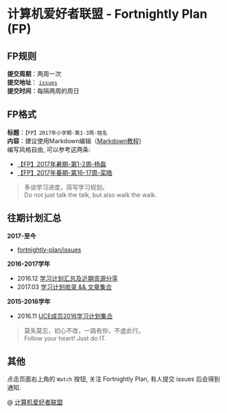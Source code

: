 # 计算机爱好者联盟 - Fortnightly Plan (FP)  

## FP规则  
**提交周期**：两周一次  
**提交地址**： [`issues`](https://github.com/UCE-group/fortnightly-plan/issues)  
**提交时间**：每隔两周的周日  

## FP格式   
**标题**：`【FP】2017年小学期-第1-3周-姓名`  
**内容**：建议使用Markdown编辑（[Markdown教程](http://www.zybuluo.com/mdeditor))  
编写风格自由, 可以参考这两条:    
* [【FP】2017年暑期-第1-2周-杨磊](https://github.com/UCE-group/fortnightly-plan/issues/63)
* [【FP】2017年春期-第16-17周-栾皓](https://github.com/UCE-group/fortnightly-plan/issues/43)

> 多谈学习进度，简写学习规划。  
> Do not just talk the talk, but also walk the walk.  
<!--
## wiki规则  
**分享地址**：[`Wiki`](https://github.com/UCE-group/fortnightly-plan/wiki)  
**分享内容**：技术心得，学习笔记，读过的精彩博文等（鼓励原创）  

## wiki格式  
**标题**：简明扼要，主题明确。  
格式如：【计算机二级】公共基础知识 BY 叶根生  
反例：【Wiki】知识分享  
-->
## 往期计划汇总

**2017-至今**
* [fortnightly-plan/issues](https://github.com/UCE-group/fortnightly-plan/issues)

**2016-2017学年**
* 2016.12 [学习计划汇总及近期资源分享](https://www.zybuluo.com/0xl2oot/note/580249)
* 2017.03 [学习计划收录 && 文章集合](https://www.zybuluo.com/0xl2oot/note/673864)


**2015-2016学年**
* 2016.11 [UCE成员2016学习计划集合](https://www.zybuluo.com/diyer22/note/372766)  

> 莫失莫忘，初心不改，一路有你，不虚此行。  
> Follow your heart! Just do IT.  

## 其他
点击页面右上角的 `Watch` 按钮, 关注 Fortnightly Plan, 有人提交 issues 后会得到通知.

@ [计算机爱好者联盟](http://www.buctuce.com)
